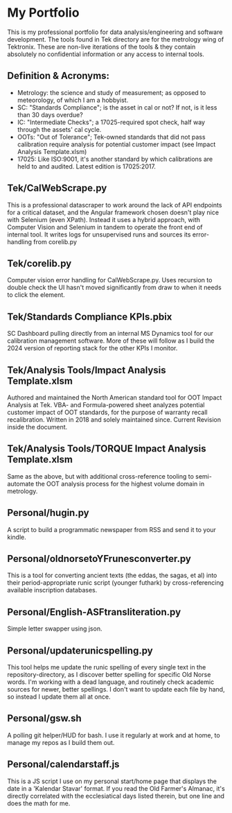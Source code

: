 # My Portfolio
This is my professional portfolio for data analysis/engineering and software development. The tools found in Tek directory are for the metrology wing of Tektronix. These are non-live iterations of the tools & they contain absolutely no confidential information or any access to internal tools. 

## Definition & Acronyms:
 - Metrology: the science and study of measurement; as opposed to meteorology, of which I am a hobbyist.
 - SC: "Standards Compliance"; is the asset in cal or not? If not, is it less than 30 days overdue?
 - IC: "Intermediate Checks"; a 17025-required spot check, half way through the assets' cal cycle.
 - OOTs: "Out of Tolerance"; Tek-owned standards that did not pass calibration require analysis for potential customer impact (see Impact Analysis Template.xlsm)
 - 17025: Like ISO:9001, it's another standard by which calibrations are held to and audited. Latest edition is 17025:2017.

## Tek/CalWebScrape.py
This is a professional datascraper to work around the lack of API endpoints for a critical dataset, and the Angular framework chosen doesn't play nice with Selenium (even XPath). Instead it uses a hybrid approach, with Computer Vision and Selenium in tandem to operate the front end of internal tool. It writes logs for unsupervised runs and sources its error-handling from corelib.py

## Tek/corelib.py
Computer vision error handling for CalWebScrape.py. Uses recursion to double check the UI hasn't moved significantly from draw to when it needs to click the element. 

## Tek/Standards Compliance KPIs.pbix
SC Dashboard pulling directly from an internal MS Dynamics tool for our calibration management software. More of these will follow as I build the 2024 version of reporting stack for the other KPIs I monitor.

## Tek/Analysis Tools/Impact Analysis Template.xlsm
Authored and maintained the North American standard tool for OOT Impact Analysis at Tek. VBA- and Formula-powered sheet analyzes potential customer impact of OOT standards, for the purpose of warranty recall recalibration. Written in 2018 and solely maintained since. Current Revision inside the document.

## Tek/Analysis Tools/TORQUE Impact Analysis Template.xlsm
Same as the above, but with additional cross-reference tooling to semi-automate the OOT analysis process for the highest volume domain in metrology. 

## Personal/hugin.py
A script to build a programmatic newspaper from RSS and send it to your kindle.

## Personal/oldnorsetoYFrunesconverter.py
This is a tool for converting ancient texts (the eddas, the sagas, et al) into their period-appropriate runic script (younger futhark) by cross-referencing available inscription databases.

## Personal/English-ASFtransliteration.py
Simple letter swapper using json.

## Personal/updaterunicspelling.py
This tool helps me update the runic spelling of every single text in the repository-directory, as I discover better spelling for specific Old Norse words. I'm working with a dead language, and routinely check academic sources for newer, better spellings. I don't want to update each file by hand, so instead I update them all at once.

## Personal/gsw.sh
A polling git helper/HUD for bash. I use it regularly at work and at home, to manage my repos as I build them out.

## Personal/calendarstaff.js
This is a JS script I use on my personal start/home page that displays the date in a 'Kalendar Stavar' format. If you read the Old Farmer's Almanac, it's directly correlated with the ecclesiatical days listed therein, but one line and does the math for me.
